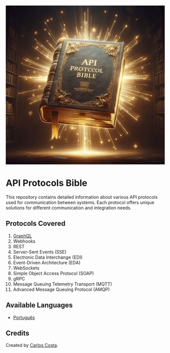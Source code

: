 ![Logo](images/project_logo.jpeg)

# API Protocols Bible

This repository contains detailed information about various API protocols used for communication between systems. Each protocol offers unique solutions for different communication and integration needs.

## Protocols Covered

1. [GraphQL](graphql.en.md)
2. Webhooks
3. REST
4. Server-Sent Events (SSE)
5. Electronic Data Interchange (EDI)
6. Event-Driven Architecture (EDA)
7. WebSockets
8. Simple Object Access Protocol (SOAP)
9. gRPC
10. Message Queuing Telemetry Transport (MQTT)
11. Advanced Message Queuing Protocol (AMQP)

## Available Languages

- [Português](README.md)

## Credits

Created by [Carlos Costa](https://www.linkedin.com/in/carlos-costa-0b548675/).
